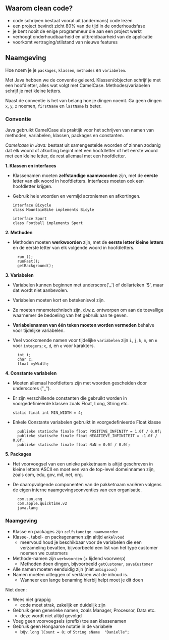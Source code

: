 ## Waarom clean code?

- code schrijven bestaat vooral uit (andermans) code lezen
- een project bevindt zicht 80% van de tijd in de onderhoudsfase
- je bent nooit de enige programmeur die aan een project werkt
- verhoogt onderhoudbaarheid en uitbreidbaarheid van de applicatie
- voorkomt vertraging/stilstand van nieuwe features

## Naamgeving

Hoe noem je je `packages`, `klassen`, `methodes` en `variabelen`.

Met Java hebben we de conventie geleerd. Klassen/objecten schrijf je met een hoofdletter, alles wat volgt met CamelCase. Methodes/variabelen schrijf je met kleine letters.

Naast de conventie is het van belang hoe je dingen noemt. Ga geen dingen `x`, `y`, `z` noemen, `firstName` en `lastName` is beter. 

### Conventie

Java gebruikt CamelCase als praktijk voor het schrijven van namen van methoden, variabelen, klassen, packages en constanten.

<i>Camelcase in Java:</i> bestaat uit samengestelde woorden of zinnen zodanig dat elk woord of afkorting begint met een hoofdletter of het eerste woord met een kleine letter, de rest allemaal met een hoofdletter.

<b>1. Klassen en interfaces </b>
* Klassenamen moeten <b>zelfstandige naamwoorden</b> zijn, met de <b>eerste</b> letter van elk woord in hoofdletters. Interfaces moeten ook een hoofdletter krijgen.
* Gebruik hele woorden en vermijd acroniemen en afkortingen.

      interface Bicycle
      class MountainBike implements Bicyle
    
      interface Sport
      class Football implements Sport

<b>2. Methoden</b>
* Methoden moeten <b>werkwoorden</b> zijn, met de <b>eerste letter kleine letters</b> en de eerste letter van elk volgende woord in hoofdletters.

        run ();
        runFast();
        getBackground();

<b>3. Variabelen</b> 
* Variabelen kunnen beginnen met underscore('_') of dollarteken '$', maar dat wordt niet aanbevolen.
* Variabelen moeten kort en betekenisvol zijn.
* Ze moeten mnemotechnisch zijn, d.w.z. ontworpen om aan de toevallige waarnemer de bedoeling van het gebruik aan te geven. 
* <b>Variabelenamen van één teken moeten worden vermeden</b> behalve voor tijdelijke variabelen.
* Veel voorkomende namen voor tijdelijke `variabelen` zijn `i`, `j`, `k`, `m`, en `n` voor `integers`; `c`, `d`, en `e` voor karakters.

        int i;
        char c;
        float myWidth;

<b>4. Constante variabelen</b>
* Moeten allemaal hoofdletters zijn met woorden gescheiden door underscores ("_").
* Er zijn verschillende constanten die gebruikt worden in voorgedefinieerde klassen zoals Float, Long, String etc.

      static final int MIN_WIDTH = 4;

* Enkele Constante variabelen gebruikt in voorgedefinieerde Float klasse

        publieke statische finale float POSITIVE_INFINITY = 1.0f / 0.0f;
        publieke statische finale float NEGATIEVE_INFINITEIT = -1.0f / 0.0f;
        publieke statische finale float NaN = 0.0f / 0.0f;

<b>5. Packages</b>
* Het voorvoegsel van een unieke pakketnaam is altijd geschreven in kleine letters ASCII en moet een van de top-level domeinnamen zijn, zoals com, edu, gov, mil, net, org.
* De daaropvolgende componenten van de pakketnaam variëren volgens de eigen interne naamgevingsconventies van een organisatie.

        com.sun.eng
        com.apple.quicktime.v2
        java.lang

### Naamgeving

- Klasse en packages zijn `zelfstandige naamwoorden`
- Klasse-, tabel- en packagenamen zijn altijd `enkelvoud`
  - meervoud houd je beschikbaar voor de variabelen die een verzameling bevatten, bijvoorbeeld een list van het type customer noemen we customers
- Methode-namen zijn `werkwoorden` (+ lijdend voorwerp)
  - Methoden doen dingen, bijvoorbeeld `getCustomer`, `saveCustomer`
- Alle namen moeten eenduidig zijn (niet `ambigious`)
- Namen moeten uitleggen of verklaren wat de inhoud is. 
  - Wanneer een lange benaming hierbij helpt moet je dit doen

Niet doen:
- Wees niet grappig
  - code moet strak, zakelijk en duidelijk zijn
- Gebruik geen generieke namen, zoals Manager, Processor, Data etc.
  - deze wordt niet altijd gevolgd
- Voeg geen voorvoegsels (prefix) toe aan klassenamen
- Gebruik geen Hongaarse notatie in de variabele
  - bijv. `long lCount = 8;` of `String sName  "Danielle";`
